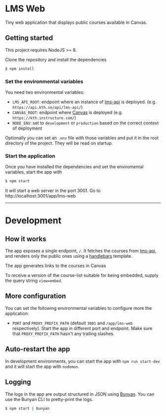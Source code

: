 # LMS Web

Tiny web application that displays public courses available in Canvas.

## Getting started

This project requires NodeJS >= 8.

Clone the repository and install the dependencies

```sh
$ npm install
```

### Set the environmental variables

You need two environmental variables:

- `LMS_API_ROOT`: endpoint where an instance of [lms-api] is deployed. (e.g. `https://api.kth.se/api/lms-api/`)
- `CANVAS_ROOT`: endpoint where [Canvas] is deployed (e.g. `https://kth.instructure.com/`)
- `NODE_ENV`: set to `development` or `production` based on the correct context of deployment

Optionally you can set an `.env` file with those variables and put it in the root directory of the project. They will be read on startup.

### Start the application

Once you have installed the dependencies and set the enviromental variables, start the app with

```sh
$ npm start
```

It will start a web server in the port 3001. Go to http://localhost:3001/app/lms-web

---

# Development

## How it works

The app exposes a single endpoint, `/`. It fetches the courses from [lms-api], and renders only the public ones using a [handlebars] template.

The app generates links to the courses in Canvas

To receive a version of the course-list suitable for being embedded, supply the query string `view=embed`.

## More configuration

You can set the following environmental variables to configure more the application:

- `PORT` and `PROXY_PREFIX_PATH` (default `3001` and `/app/lms-web` respectively). Start the app in different port and endpoint. Make sure that `PROXY_PREFIX_PATH` hasn't any trailing slashes.

## Auto-restart the app

In development environments, you can start the app with `npm run start-dev` and it will start the app with `nodemon`.

## Logging

The logs in the app are output structured in JSON using [Bunyan]. You can use the Bunyan CLI to pretty-print the logs.

```sh
$ npm start | bunyan
```


[Canvas]: https://github.com/instructure/canvas-lms
[lms-api]: https://github.com/KTH/lms-api
[Bunyan]: https://github.com/trentm/node-bunyan
[handlebars]: https://github.com/wycats/handlebars.js/